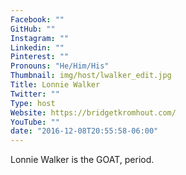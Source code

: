 ```yaml
---
Facebook: ""
GitHub: ""
Instagram: ""
Linkedin: ""
Pinterest: ""
Pronouns: "He/Him/His"
Thumbnail: img/host/lwalker_edit.jpg
Title: Lonnie Walker
Twitter: ""
Type: host
Website: https://bridgetkromhout.com/
YouTube: ""
date: "2016-12-08T20:55:58-06:00"
---
```

Lonnie Walker is the GOAT, period.